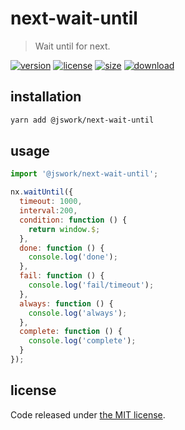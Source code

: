 # next-wait-until
> Wait until for next.

[![version][version-image]][version-url]
[![license][license-image]][license-url]
[![size][size-image]][size-url]
[![download][download-image]][download-url]

## installation
```bash
yarn add @jswork/next-wait-until
```

## usage
```js
import '@jswork/next-wait-until';

nx.waitUntil({
  timeout: 1000,
  interval:200,
  condition: function () {
    return window.$;
  },
  done: function () {
    console.log('done');
  },
  fail: function () {
    console.log('fail/timeout');
  },
  always: function () {
    console.log('always');
  },
  complete: function () {
    console.log('complete');
  }
});
```

## license
Code released under [the MIT license](https://github.com/afeiship/next-wait-until/blob/master/LICENSE.txt).

[version-image]: https://img.shields.io/npm/v/@jswork/next-wait-until
[version-url]: https://npmjs.org/package/@jswork/next-wait-until

[license-image]: https://img.shields.io/npm/l/@jswork/next-wait-until
[license-url]: https://github.com/afeiship/next-wait-until/blob/master/LICENSE.txt

[size-image]: https://img.shields.io/bundlephobia/minzip/@jswork/next-wait-until
[size-url]: https://github.com/afeiship/next-wait-until/blob/master/dist/next-wait-until.min.js

[download-image]: https://img.shields.io/npm/dm/@jswork/next-wait-until
[download-url]: https://www.npmjs.com/package/@jswork/next-wait-until
